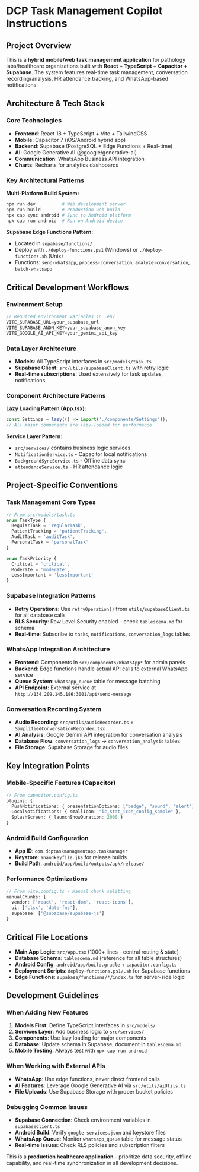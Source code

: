 # DCP Task Management Copilot Instructions

## Project Overview
This is a **hybrid mobile/web task management application** for pathology labs/healthcare organizations built with **React + TypeScript + Capacitor + Supabase**. The system features real-time task management, conversation recording/analysis, HR attendance tracking, and WhatsApp-based notifications.

## Architecture & Tech Stack

### Core Technologies
- **Frontend**: React 18 + TypeScript + Vite + TailwindCSS
- **Mobile**: Capacitor 7 (iOS/Android hybrid app)
- **Backend**: Supabase (PostgreSQL + Edge Functions + Real-time)
- **AI**: Google Generative AI (@google/generative-ai)
- **Communication**: WhatsApp Business API integration
- **Charts**: Recharts for analytics dashboards

### Key Architectural Patterns

**Multi-Platform Build System:**
```bash
npm run dev          # Web development server
npm run build        # Production web build  
npx cap sync android # Sync to Android platform
npx cap run android  # Run on Android device
```

**Supabase Edge Functions Pattern:**
- Located in `supabase/functions/`
- Deploy with `./deploy-functions.ps1` (Windows) or `./deploy-functions.sh` (Unix)
- Functions: `send-whatsapp`, `process-conversation`, `analyze-conversation`, `batch-whatsapp`

## Critical Development Workflows

### Environment Setup
```typescript
// Required environment variables in .env
VITE_SUPABASE_URL=your_supabase_url
VITE_SUPABASE_ANON_KEY=your_supabase_anon_key
VITE_GOOGLE_AI_API_KEY=your_gemini_api_key
```

### Data Layer Architecture
- **Models**: All TypeScript interfaces in `src/models/task.ts`
- **Supabase Client**: `src/utils/supabaseClient.ts` with retry logic
- **Real-time subscriptions**: Used extensively for task updates, notifications

### Component Architecture Patterns

**Lazy Loading Pattern (App.tsx):**
```typescript
const Settings = lazy(() => import('./components/Settings'));
// All major components are lazy-loaded for performance
```

**Service Layer Pattern:**
- `src/services/` contains business logic services
- `NotificationService.ts` - Capacitor local notifications
- `BackgroundSyncService.ts` - Offline data sync
- `attendanceService.ts` - HR attendance logic

## Project-Specific Conventions

### Task Management Core Types
```typescript
// From src/models/task.ts
enum TaskType {
  RegularTask = 'regularTask',
  PatientTracking = 'patientTracking', 
  AuditTask = 'auditTask',
  PersonalTask = 'personalTask'
}

enum TaskPriority {
  Critical = 'critical',
  Moderate = 'moderate', 
  LessImportant = 'lessImportant'
}
```

### Supabase Integration Patterns
- **Retry Operations**: Use `retryOperation()` from `utils/supabaseClient.ts` for all database calls
- **RLS Security**: Row Level Security enabled - check `tablescema.md` for schema
- **Real-time**: Subscribe to `tasks`, `notifications`, `conversation_logs` tables

### WhatsApp Integration Architecture
- **Frontend**: Components in `src/components/WhatsApp*` for admin panels
- **Backend**: Edge functions handle actual API calls to external WhatsApp service
- **Queue System**: `whatsapp_queue` table for message batching
- **API Endpoint**: External service at `http://134.209.145.186:3001/api/send-message`

### Conversation Recording System
- **Audio Recording**: `src/utils/audioRecorder.ts` + `SimplifiedConversationRecorder.tsx`
- **AI Analysis**: Google Gemini API integration for conversation analysis
- **Database Flow**: `conversation_logs` → `conversation_analysis` tables
- **File Storage**: Supabase Storage for audio files

## Key Integration Points

### Mobile-Specific Features (Capacitor)
```typescript
// From capacitor.config.ts
plugins: {
  PushNotifications: { presentationOptions: ["badge", "sound", "alert"] },
  LocalNotifications: { smallIcon: "ic_stat_icon_config_sample" },
  SplashScreen: { launchShowDuration: 2000 }
}
```

### Android Build Configuration
- **App ID**: `com.dcptaskmanagmentapp.taskmanager`
- **Keystore**: `anandkeyfile.jks` for release builds
- **Build Path**: `android/app/build/outputs/apk/release/`

### Performance Optimizations
```typescript
// From vite.config.ts - Manual chunk splitting
manualChunks: {
  vendor: ['react', 'react-dom', 'react-icons'],
  ui: ['clsx', 'date-fns'],
  supabase: ['@supabase/supabase-js']
}
```

## Critical File Locations

- **Main App Logic**: `src/App.tsx` (1000+ lines - central routing & state)
- **Database Schema**: `tablescema.md` (reference for all table structures)
- **Android Config**: `android/app/build.gradle` + `capacitor.config.ts`
- **Deployment Scripts**: `deploy-functions.ps1/.sh` for Supabase functions
- **Edge Functions**: `supabase/functions/*/index.ts` for server-side logic

## Development Guidelines

### When Adding New Features
1. **Models First**: Define TypeScript interfaces in `src/models/`
2. **Services Layer**: Add business logic to `src/services/`
3. **Components**: Use lazy loading for major components
4. **Database**: Update schema in Supabase, document in `tablescema.md`
5. **Mobile Testing**: Always test with `npx cap run android`

### When Working with External APIs
- **WhatsApp**: Use edge functions, never direct frontend calls
- **AI Features**: Leverage Google Generative AI via `src/utils/aiUtils.ts`
- **File Uploads**: Use Supabase Storage with proper bucket policies

### Debugging Common Issues
- **Supabase Connection**: Check environment variables in `supabaseClient.ts`
- **Android Build**: Verify `google-services.json` and keystore files
- **WhatsApp Queue**: Monitor `whatsapp_queue` table for message status
- **Real-time Issues**: Check RLS policies and subscription filters

This is a **production healthcare application** - prioritize data security, offline capability, and real-time synchronization in all development decisions.